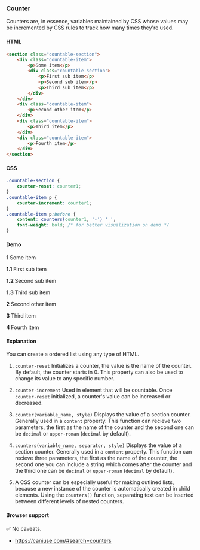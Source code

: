 ### Counter

Counters are, in essence, variables maintained by CSS whose values may be incremented by CSS rules to track how many times they're used.

#### HTML

```html
<section class="countable-section">
	<div class="countable-item">
		<p>Some item</p>
		<div class="countable-section">
			<p>First sub item</p>
			<p>Second sub item</p>
			<p>Third sub item</p>
		</div>
	</div>
	<div class="countable-item">
		<p>Second other item</p>
	</div>
	<div class="countable-item">
		<p>Third item</p>
	</div>
	<div class="countable-item">
		<p>Fourth item</p>
	</div>
</section>
```

#### CSS

```css
.countable-section {
	counter-reset: counter1;
}
.countable-item p {
	counter-increment: counter1;
}
.countable-item p:before {
	content: counters(counter1, '-') ' ';
	font-weight: bold; /* for better visualization on demo */
}
```

#### Demo

<div class="snippet-demo">
	<section class="snippet-demo__countable-section">
		<div class="snippet-demo__countable-item">
			<p>Some item</p>
			<div class="snippet-demo__countable-section">
					<p>First sub item</p>
					<p>Second sub item</p>
					<p>Third sub item</p>
			</div>
		</div>
		<div class="snippet-demo__countable-item">
			<p>Second other item</p>
		</div>
		<div class="snippet-demo__countable-item">
			<p>Third item</p>
		</div>
		<div class="snippet-demo__countable-item">
			<p>Fourth item</p>
		</div>
	</section>
</div>

<style>
.snippet-demo__countable-section {
  counter-reset: counter1;
}
.snippet-demo__countable-item p {
  counter-increment: counter1;
}
.snippet-demo__countable-item p:before {
  content: counters(counter1, '.') ' ';
	font-weight: bold;
}
</style>

#### Explanation

You can create a ordered list using any type of HTML.

1. `counter-reset` Initializes a counter, the value is the name of the counter. By default, the counter starts in 0. This property can also be used to change its value to any specific number.

2. `counter-increment` Used in element that will be countable. Once `counter-reset` initialized, a counter's value can be increased or decreased.

3. `counter(variable_name, style)` Displays the value of a section counter. Generally used in a `content` property. This function can recieve two parameters, the first as the name of the counter and the second one can be `decimal` or `upper-roman` (`decimal` by default).

4. `counters(variable_name, separator, style)` Displays the value of a section counter. Generally used in a `content` property. This function can recieve three parameters, the first as the name of the counter, the second one you can include a string which comes after the counter and the third one can be `decimal` or `upper-roman` (`decimal` by default).

5. A CSS counter can be especially useful for making outlined lists, because a new instance of the counter is automatically created in child elements. Using the `counters()` function, separating text can be inserted between different levels of nested counters.

#### Browser support

<span class="snippet__support-note">✅ No caveats.</span>

* https://caniuse.com/#search=counters

<!-- tags: visual, other -->
